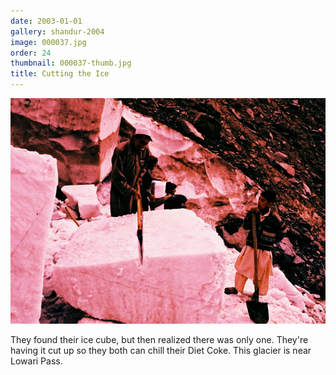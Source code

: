 ```yaml
---
date: 2003-01-01
gallery: shandur-2004
image: 000037.jpg
order: 24
thumbnail: 000037-thumb.jpg
title: Cutting the Ice
---
```


![Cutting the Ice](./000037.jpg)

They found their ice cube, but then realized there was only one. They're having it cut up so they both can chill their Diet Coke. This glacier is near Lowari Pass.